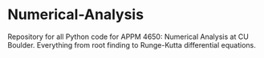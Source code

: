 # Numerical-Analysis
Repository for all Python code for APPM 4650: Numerical Analysis at CU Boulder. Everything from root finding to Runge-Kutta differential equations.
